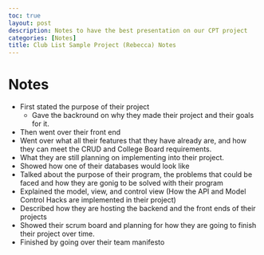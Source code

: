 ```yaml
---
toc: true
layout: post
description: Notes to have the best presentation on our CPT project
categories: [Notes]
title: Club List Sample Project (Rebecca) Notes
---
```


# Notes
- First stated the purpose of their project
    - Gave the backround on why they made their project and their goals for it.
- Then went over their front end
- Went over what all their features that they have already are, and how they can meet the CRUD and College Board requirements.
- What they are still planning on implementing into their project.
- Showed how one of their databases would look like
- Talked about the purpose of their program, the problems that could be faced and how they are gonig to be solved with their program
- Explained the model, view, and control view (How the API and Model Control Hacks are implemented in their project)
- Described how they are hosting the backend and the front ends of their projects 
- Showed their scrum board and planning for how they are going to finish their project over time.
- Finished by going over their team manifesto